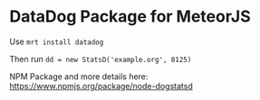 DataDog Package for MeteorJS
=======

Use
``` mrt install datadog ```

Then run
``` dd = new StatsD('example.org', 8125) ```

NPM Package and more details here: https://www.npmjs.org/package/node-dogstatsd 